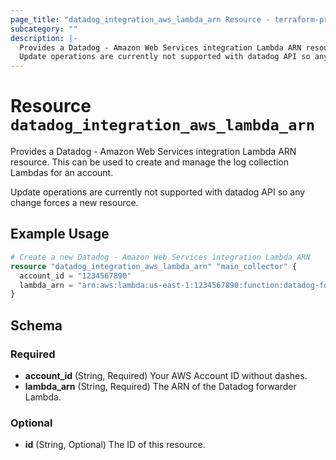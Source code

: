 ```yaml
---
page_title: "datadog_integration_aws_lambda_arn Resource - terraform-provider-datadog"
subcategory: ""
description: |-
  Provides a Datadog - Amazon Web Services integration Lambda ARN resource. This can be used to create and manage the log collection Lambdas for an account.
  Update operations are currently not supported with datadog API so any change forces a new resource.
---
```


# Resource `datadog_integration_aws_lambda_arn`

Provides a Datadog - Amazon Web Services integration Lambda ARN resource. This can be used to create and manage the log collection Lambdas for an account.

Update operations are currently not supported with datadog API so any change forces a new resource.

## Example Usage

```terraform
# Create a new Datadog - Amazon Web Services integration Lambda ARN
resource "datadog_integration_aws_lambda_arn" "main_collector" {
  account_id = "1234567890"
  lambda_arn = "arn:aws:lambda:us-east-1:1234567890:function:datadog-forwarder-Forwarder"
}
```

## Schema

### Required

- **account_id** (String, Required) Your AWS Account ID without dashes.
- **lambda_arn** (String, Required) The ARN of the Datadog forwarder Lambda.

### Optional

- **id** (String, Optional) The ID of this resource.


